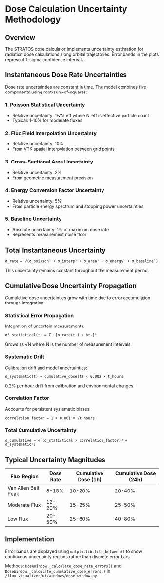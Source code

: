# Dose Calculation Uncertainty Methodology

## Overview

The STRATOS dose calculator implements uncertainty estimation for radiation dose calculations along orbital trajectories. Error bands in the plots represent 1-sigma confidence intervals.

## Instantaneous Dose Rate Uncertainties

Dose rate uncertainties are constant in time. The model combines five components using root-sum-of-squares:

### 1. Poisson Statistical Uncertainty
- Relative uncertainty: 1/√N_eff where N_eff is effective particle count
- Typical: 1-10% for moderate fluxes

### 2. Flux Field Interpolation Uncertainty  
- Relative uncertainty: 10%
- From VTK spatial interpolation between grid points

### 3. Cross-Sectional Area Uncertainty
- Relative uncertainty: 2%
- From geometric measurement precision

### 4. Energy Conversion Factor Uncertainty
- Relative uncertainty: 5%
- From particle energy spectrum and stopping power uncertainties

### 5. Baseline Uncertainty
- Absolute uncertainty: 1% of maximum dose rate
- Represents measurement noise floor

## Total Instantaneous Uncertainty

```
σ_rate = √(σ_poisson² + σ_interp² + σ_area² + σ_energy² + σ_baseline²)
```

This uncertainty remains constant throughout the measurement period.

## Cumulative Dose Uncertainty Propagation

Cumulative dose uncertainties grow with time due to error accumulation through integration.

### Statistical Error Propagation

Integration of uncertain measurements:
```
σ²_statistical(t) = Σᵢ [σ_rate(tᵢ) × Δtᵢ]²
```
Grows as √N where N is the number of measurement intervals.

### Systematic Drift

Calibration drift and model uncertainties:
```
σ_systematic(t) = cumulative_dose(t) × 0.002 × t_hours
```
0.2% per hour drift from calibration and environmental changes.

### Correlation Factor

Accounts for persistent systematic biases:
```
correlation_factor = 1 + 0.001 × √t_hours
```

### Total Cumulative Uncertainty

```
σ_cumulative = √[(σ_statistical × correlation_factor)² + σ_systematic²]
```

## Typical Uncertainty Magnitudes

| Flux Region | Dose Rate | Cumulative Dose (1h) | Cumulative Dose (24h) |
|-------------|-----------|---------------------|----------------------|
| Van Allen Belt Peak | 8-15% | 10-20% | 20-40% |
| Moderate Flux | 12-20% | 15-25% | 25-50% |
| Low Flux | 20-50% | 25-60% | 40-80% |

## Implementation

Error bands are displayed using `matplotlib.fill_between()` to show continuous uncertainty regions rather than discrete error bars.

Methods: `DoseWindow._calculate_dose_rate_errors()` and `DoseWindow._calculate_cumulative_dose_errors()` in `/flux_visualizer/ui/windows/dose_window.py`